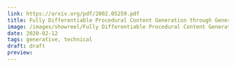 ```yaml
---
link: https://arxiv.org/pdf/2002.05259.pdf
title: Fully Differentiable Procedural Content Generation through Generative Playing Networks
image: /images/showreel/Fully Differentiable Procedural Content Generation through Generative Playing Networks.jpg
date: 2020-02-12
tags: generative, technical
draft: draft
preview:
---
```



